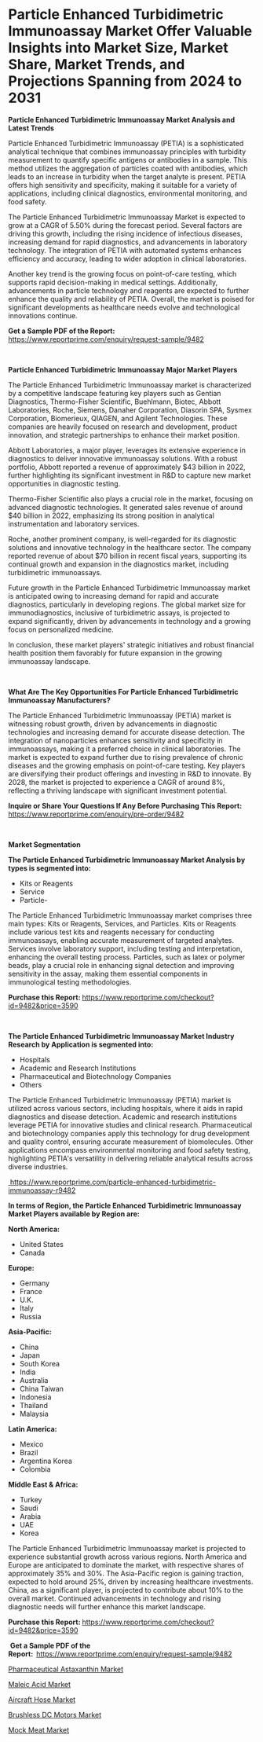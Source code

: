 <p><h1>Particle Enhanced Turbidimetric Immunoassay Market Offer Valuable Insights into Market Size, Market Share, Market Trends, and Projections Spanning from 2024 to 2031</h1></p><p><strong>Particle Enhanced Turbidimetric Immunoassay Market Analysis and Latest Trends</strong></p>
<p><p>Particle Enhanced Turbidimetric Immunoassay (PETIA) is a sophisticated analytical technique that combines immunoassay principles with turbidity measurement to quantify specific antigens or antibodies in a sample. This method utilizes the aggregation of particles coated with antibodies, which leads to an increase in turbidity when the target analyte is present. PETIA offers high sensitivity and specificity, making it suitable for a variety of applications, including clinical diagnostics, environmental monitoring, and food safety.</p><p>The Particle Enhanced Turbidimetric Immunoassay Market is expected to grow at a CAGR of 5.50% during the forecast period. Several factors are driving this growth, including the rising incidence of infectious diseases, increasing demand for rapid diagnostics, and advancements in laboratory technology. The integration of PETIA with automated systems enhances efficiency and accuracy, leading to wider adoption in clinical laboratories. </p><p>Another key trend is the growing focus on point-of-care testing, which supports rapid decision-making in medical settings. Additionally, advancements in particle technology and reagents are expected to further enhance the quality and reliability of PETIA. Overall, the market is poised for significant developments as healthcare needs evolve and technological innovations continue.</p></p>
<p><strong>Get a Sample PDF of the Report:&nbsp;</strong> <a href="https://www.reportprime.com/enquiry/request-sample/9482">https://www.reportprime.com/enquiry/request-sample/9482</a></p>
<p>&nbsp;</p>
<p><strong>Particle Enhanced Turbidimetric Immunoassay Major Market Players</strong></p>
<p><p>The Particle Enhanced Turbidimetric Immunoassay market is characterized by a competitive landscape featuring key players such as Gentian Diagnostics, Thermo-Fisher Scientific, Buehlmann, Biotec, Abbott Laboratories, Roche, Siemens, Danaher Corporation, Diasorin SPA, Sysmex Corporation, Biomerieux, QIAGEN, and Agilent Technologies. These companies are heavily focused on research and development, product innovation, and strategic partnerships to enhance their market position.</p><p>Abbott Laboratories, a major player, leverages its extensive experience in diagnostics to deliver innovative immunoassay solutions. With a robust portfolio, Abbott reported a revenue of approximately $43 billion in 2022, further highlighting its significant investment in R&D to capture new market opportunities in diagnostic testing.</p><p>Thermo-Fisher Scientific also plays a crucial role in the market, focusing on advanced diagnostic technologies. It generated sales revenue of around $40 billion in 2022, emphasizing its strong position in analytical instrumentation and laboratory services.</p><p>Roche, another prominent company, is well-regarded for its diagnostic solutions and innovative technology in the healthcare sector. The company reported revenue of about $70 billion in recent fiscal years, supporting its continual growth and expansion in the diagnostics market, including turbidimetric immunoassays.</p><p>Future growth in the Particle Enhanced Turbidimetric Immunoassay market is anticipated owing to increasing demand for rapid and accurate diagnostics, particularly in developing regions. The global market size for immunodiagnostics, inclusive of turbidimetric assays, is projected to expand significantly, driven by advancements in technology and a growing focus on personalized medicine.</p><p>In conclusion, these market players' strategic initiatives and robust financial health position them favorably for future expansion in the growing immunoassay landscape.</p></p>
<p>&nbsp;</p>
<p><strong>What Are The Key Opportunities For Particle Enhanced Turbidimetric Immunoassay Manufacturers?</strong></p>
<p><p>The Particle Enhanced Turbidimetric Immunoassay (PETIA) market is witnessing robust growth, driven by advancements in diagnostic technologies and increasing demand for accurate disease detection. The integration of nanoparticles enhances sensitivity and specificity in immunoassays, making it a preferred choice in clinical laboratories. The market is expected to expand further due to rising prevalence of chronic diseases and the growing emphasis on point-of-care testing. Key players are diversifying their product offerings and investing in R&D to innovate. By 2028, the market is projected to experience a CAGR of around 8%, reflecting a thriving landscape with significant investment potential.</p></p>
<p><strong>Inquire or Share Your Questions If Any Before Purchasing This Report:</strong> <a href="https://www.reportprime.com/enquiry/pre-order/9482">https://www.reportprime.com/enquiry/pre-order/9482</a></p>
<p>&nbsp;</p>
<p><strong>Market Segmentation</strong></p>
<p><strong>The Particle Enhanced Turbidimetric Immunoassay Market Analysis by types is segmented into:</strong></p>
<p><ul><li>Kits or Reagents</li><li>Service</li><li>Particle-</li></ul></p>
<p><p>The Particle Enhanced Turbidimetric Immunoassay market comprises three main types: Kits or Reagents, Services, and Particles. Kits or Reagents include various test kits and reagents necessary for conducting immunoassays, enabling accurate measurement of targeted analytes. Services involve laboratory support, including testing and interpretation, enhancing the overall testing process. Particles, such as latex or polymer beads, play a crucial role in enhancing signal detection and improving sensitivity in the assay, making them essential components in immunological testing methodologies.</p></p>
<p><strong>Purchase this Report:&nbsp;</strong><a href="https://www.reportprime.com/checkout?id=9482&price=3590">https://www.reportprime.com/checkout?id=9482&price=3590</a></p>
<p>&nbsp;</p>
<p><strong>The Particle Enhanced Turbidimetric Immunoassay Market Industry Research by Application is segmented into:</strong></p>
<p><ul><li>Hospitals</li><li>Academic and Research Institutions</li><li>Pharmaceutical and Biotechnology Companies</li><li>Others</li></ul></p>
<p><p>The Particle Enhanced Turbidimetric Immunoassay (PETIA) market is utilized across various sectors, including hospitals, where it aids in rapid diagnostics and disease detection. Academic and research institutions leverage PETIA for innovative studies and clinical research. Pharmaceutical and biotechnology companies apply this technology for drug development and quality control, ensuring accurate measurement of biomolecules. Other applications encompass environmental monitoring and food safety testing, highlighting PETIA's versatility in delivering reliable analytical results across diverse industries.</p></p>
<p><a href="https://www.reportprime.com/particle-enhanced-turbidimetric-immunoassay-r9482">&nbsp;https://www.reportprime.com/particle-enhanced-turbidimetric-immunoassay-r9482</a></p>
<p><strong>In terms of Region, the Particle Enhanced Turbidimetric Immunoassay Market Players available by Region are:</strong></p>
<p>
    <p> <strong> North America: </strong>
        <ul>
            <li>United States</li>
            <li>Canada</li>
        </ul>
        </p> 
    <p> <strong> Europe: </strong>
        <ul>
            <li>Germany</li>
            <li>France</li>
            <li>U.K.</li>
            <li>Italy</li>
            <li>Russia</li>
        </ul>
        </p> 
    <p> <strong> Asia-Pacific: </strong>
        <ul>
            <li>China</li>
            <li>Japan</li>
            <li>South Korea</li>
            <li>India</li>
            <li>Australia</li>
            <li>China Taiwan</li>
            <li>Indonesia</li>
            <li>Thailand</li>
            <li>Malaysia</li>
        </ul>
        </p> 
    <p> <strong> Latin America: </strong>
        <ul>
            <li>Mexico</li>
            <li>Brazil</li>
            <li>Argentina Korea</li>
            <li>Colombia</li>
        </ul>
        </p> 
    <p> <strong> Middle East & Africa: </strong>
        <ul>
            <li>Turkey</li>
            <li>Saudi</li>
            <li>Arabia</li>
            <li>UAE</li>
            <li>Korea</li>
        </ul>
    </p>
    </p>
<p><p>The Particle Enhanced Turbidimetric Immunoassay market is projected to experience substantial growth across various regions. North America and Europe are anticipated to dominate the market, with respective shares of approximately 35% and 30%. The Asia-Pacific region is gaining traction, expected to hold around 25%, driven by increasing healthcare investments. China, as a significant player, is projected to contribute about 10% to the overall market. Continued advancements in technology and rising diagnostic needs will further enhance this market landscape.</p></p>
<p><strong>Purchase this Report: </strong><a href="https://www.reportprime.com/checkout?id=9482&price=3590">https://www.reportprime.com/checkout?id=9482&price=3590</a></p>
<p>&nbsp;<strong>Get a Sample PDF of the Report:&nbsp;&nbsp;</strong><a href="https://www.reportprime.com/enquiry/request-sample/9482">https://www.reportprime.com/enquiry/request-sample/9482</a></p>
<p><strong></strong></p>
<p><p><a href="https://issuu.com/reportprime-2/docs/pharmaceutical-astaxanthin-market-s_824fe02c85ab12">Pharmaceutical Astaxanthin Market</a></p><p><a href="https://issuu.com/reportprime-2/docs/maleic-acid-market-size-2030.pptx_c6512e10a6608c">Maleic Acid Market</a></p><p><a href="https://www.linkedin.com/pulse/aircraft-hose-market-share-size-trends-industry-analysis-report-ldgyc?trackingId=W8Gr54SFRoiTpQXMyFmrhg%3D%3D">Aircraft Hose Market</a></p><p><a href="https://medium.com/@andrew.gibson967/this-report-on-brushless-dc-motors-market-is-a-comprehensive-analysis-of-market-shares-c82ac1209191">Brushless DC Motors Market</a></p><p><a href="https://www.linkedin.com/pulse/mock-meat-market-size-growing-cagr-72-report-covers-analysis-eacpf?trackingId=WpIEigM7RQaQRry8McX7eQ%3D%3D">Mock Meat Market</a></p></p>